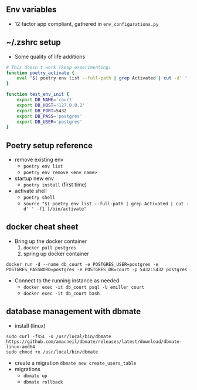 ## Env variables

- 12 factor app compliant, gathered in `env_configurations.py`


## ~/.zshrc setup

- Some quality of life additions
```bash
# This doesn't work (keep experimenting)
function poetry_activate {
    eval "$( poetry env list --full-path | grep Activated | cut -d' ' -f1 )/bin/activate"
}

function test_env_init {
    export DB_NAME='court'
    export DB_HOST='127.0.0.2'
    export DB_PORT=5432
    export DB_PASS='postgres'
    export DB_USER='postgres'
}
```

## Poetry setup reference

- remove existing env
    - `poetry env list`
    - `poetry env remove <env_name>`
- startup new env
    - `poetry install` (first time)
- activate shell
    - `poetry shell`
    - `source "$( poetry env list --full-path | grep Activated | cut -d' ' -f1 )/bin/activate"`

## docker cheat sheet

- Bring up the docker container
    1. `docker pull postgres`
    2. spring up docker container

```
docker run -d --name db_court -e POSTGRES_USER=postgres -e POSTGRES_PASSWORD=postgres -e POSTGRES_DB=court -p 5432:5432 postgres
```

- Connect to the running instance as needed
    - `docker exec -it db_court psql -U emiller court`
    - `docker exec -it db_court bash`


## database management with dbmate

- install (linux)
```
sudo curl -fsSL -o /usr/local/bin/dbmate https://github.com/amacneil/dbmate/releases/latest/download/dbmate-linux-amd64
sudo chmod +x /usr/local/bin/dbmate
```
- create a migration `dbmate new create_users_table`
- migrations
    - `dbmate up`
    - `dbmate rollback`
